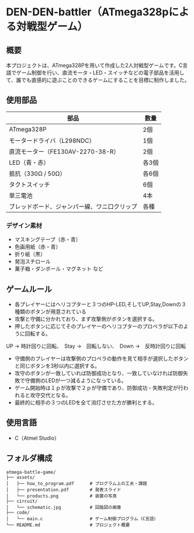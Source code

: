 # DEN-DEN-battler（ATmega328pによる対戦型ゲーム）

## 概要
本プロジェクトは、ATmega328Pを用いて作成した2人対戦型ゲームです。C言語でゲーム制御を行い、直流モータ・LED・スイッチなどの電子部品を活用して、誰でも直感的に遊ぶことのできるゲームにすることを目標に制作しました。


## 使用部品
| 部品 | 数量 |
|------|------|
| ATmega328P | 2個 |
| モータードライバ（L298NDC） | 1個 |
| 直流モーター（FE130AV-2270-38-R） | 2個 |
| LED（青・赤） | 各3個 |
| 抵抗（330Ω / 50Ω） | 各6個 |
| タクトスイッチ | 6個 |
| 単三電池 | 4本 |
| ブレッドボード、ジャンパー線、ワニ口クリップ | 各種 |

### デザイン素材
- マスキングテープ（赤・青）
- 色画用紙（赤・青）
- 折り紙（黒）
- 発泡スチロール
- 菓子箱・ダンボール・マグネット など


 ## ゲームルール
- 各プレイヤーにはヘリコプターと３つのHP-LED,そしてUP,Stay,Downの３種類のボタンが用意されている
- 攻撃と守備に分かれており、まず攻撃側がボタンを選択する。
- 押したボタンに応じてそのプレイヤーのヘリコプターのプロペラが以下のように回転する。

UP →	時計回りに回転、　Stay	→　回転しない、　Down	→　反時計回りに回転

- 守備側のプレイヤーは攻撃側のプロペラの動作を見て相手が選択したボタンと同じボタンを3秒以内に選択する。
- 攻守のボタンが一致していれば防御成功となり、一致していなければ防御失敗で守備側のLEDが一つ減るようになっている。
- ゲーム開始時は１ｐが攻撃で２ｐが守備であり、防御成功・失敗判定が行われると攻守交代となる。
- 最終的に相手の３つのLEDを全て消灯させた方が勝利とする。

 
## 使用言語
- C（Atmel Studio）


## フォルダ構成
```
atmega-battle-game/
├── assets/
│   ├── how_to_program.pdf      # プログラム上の工夫・課題
│   ├── presentation.pdf        # 発表スライド
│   └── products.png            # 装置の写真
├── circuit/
│   └── schematic.jpg           # 回路図の画像
├── code/
│   └── main.c                  # ゲーム制御プログラム（C言語）
└── README.md                   # プロジェクト概要
```
